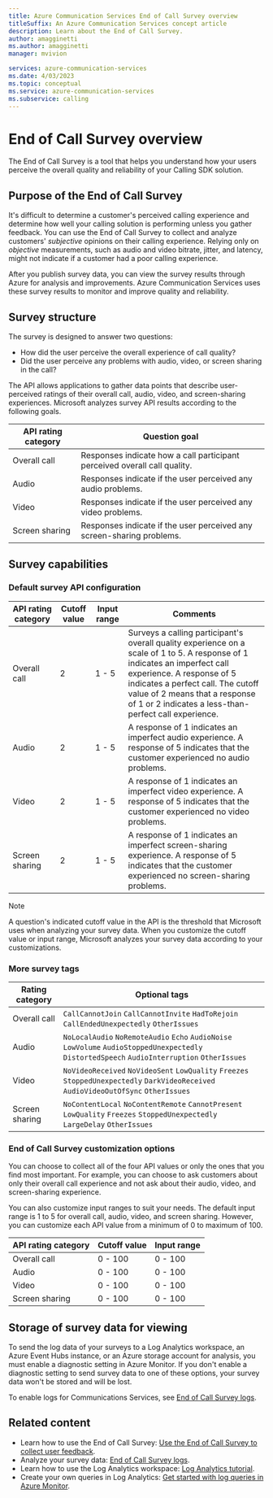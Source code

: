 ```yaml
---
title: Azure Communication Services End of Call Survey overview
titleSuffix: An Azure Communication Services concept article
description: Learn about the End of Call Survey.
author: amagginetti
ms.author: amagginetti
manager: mvivion

services: azure-communication-services
ms.date: 4/03/2023
ms.topic: conceptual
ms.service: azure-communication-services
ms.subservice: calling
---
```


# End of Call Survey overview

The End of Call Survey is a tool that helps you understand how your users perceive the overall quality and reliability of your Calling SDK solution.

## Purpose of the End of Call Survey

It's difficult to determine a customer's perceived calling experience and determine how well your calling solution is performing unless you gather feedback. You can use the End of Call Survey to collect and analyze customers' *subjective* opinions on their calling experience. Relying only on *objective* measurements, such as audio and video bitrate, jitter, and latency, might not indicate if a customer had a poor calling experience.

After you publish survey data, you can view the survey results through Azure for analysis and improvements. Azure Communication Services uses these survey results to monitor and improve quality and reliability.

## Survey structure

The survey is designed to answer two questions:

- How did the user perceive the overall experience of call quality?
- Did the user perceive any problems with audio, video, or screen sharing in the call?

The API allows applications to gather data points that describe user-perceived ratings of their overall call, audio, video, and screen-sharing experiences. Microsoft analyzes survey API results according to the following goals.

| API rating category | Question goal |
| ----------- | ----------- |
| Overall call | Responses indicate how a call participant perceived overall call quality. |
| Audio | Responses indicate if the user perceived any audio problems. |
| Video | Responses indicate if the user perceived any video problems. |
| Screen sharing | Responses indicate if the user perceived any screen-sharing problems. |

## Survey capabilities

### Default survey API configuration

| API rating category | Cutoff value | Input range | Comments |
| ----------- | ----------- | -------- | -------- |
| Overall call | 2 | 1 - 5 | Surveys a calling participant's overall quality experience on a scale of 1 to 5. A response of 1 indicates an imperfect call experience. A response of 5 indicates a perfect call. The cutoff value of 2 means that a response of 1 or 2 indicates a less-than-perfect call experience.  |
| Audio | 2 | 1 - 5  | A response of 1 indicates an imperfect audio experience. A response of 5 indicates that the customer experienced no audio problems.  |
| Video | 2 | 1 - 5 | A response of 1 indicates an imperfect video experience. A response of 5 indicates that the customer experienced no video problems. |
| Screen sharing | 2 | 1 - 5 | A response of 1 indicates an imperfect screen-sharing experience. A response of 5 indicates that the customer experienced no screen-sharing problems. |

> [!NOTE]
> A question's indicated cutoff value in the API is the threshold that Microsoft uses when analyzing your survey data. When you customize the cutoff value or input range, Microsoft analyzes your survey data according to your customizations.

### More survey tags

| Rating category | Optional tags |
| ----------- | ----------- |
|  Overall call  |    `CallCannotJoin` `CallCannotInvite` `HadToRejoin` `CallEndedUnexpectedly`  `OtherIssues`    |
| Audio   |  `NoLocalAudio` `NoRemoteAudio` `Echo` `AudioNoise`  `LowVolume`  `AudioStoppedUnexpectedly` `DistortedSpeech` `AudioInterruption`  `OtherIssues`   |
|   Video |    `NoVideoReceived` `NoVideoSent` `LowQuality` `Freezes` `StoppedUnexpectedly` `DarkVideoReceived` `AudioVideoOutOfSync` `OtherIssues`   |
| Screen sharing   |  `NoContentLocal` `NoContentRemote` `CannotPresent` `LowQuality` `Freezes` `StoppedUnexpectedly` `LargeDelay` `OtherIssues`     |

### End of Call Survey customization options

You can choose to collect all of the four API values or only the ones that you find most important. For example, you can choose to ask customers about only their overall call experience and not ask about their audio, video, and screen-sharing experience.

You can also customize input ranges to suit your needs. The default input range is 1 to 5 for overall call, audio, video, and screen sharing. However, you can customize each API value from a minimum of 0 to maximum of 100.

| API rating category | Cutoff value | Input range |
| ----------- | ----------- | -------- |  
| Overall call | 0 - 100 | 0 - 100 |
| Audio | 0 - 100 | 0 - 100 |
| Video | 0 - 100 | 0 - 100 |
| Screen sharing | 0 - 100 | 0 - 100 |

## Storage of survey data for viewing

To send the log data of your surveys to a Log Analytics workspace, an Azure Event Hubs instance, or an Azure storage account for analysis, you must enable a diagnostic setting in Azure Monitor. If you don't enable a diagnostic setting to send survey data to one of these options, your survey data won't be stored and will be lost.

To enable logs for Communications Services, see [End of Call Survey logs](../analytics/logs/end-of-call-survey-logs.md).

## Related content

- Learn how to use the End of Call Survey: [Use the End of Call Survey to collect user feedback](../../tutorials/end-of-call-survey-tutorial.md).
- Analyze your survey data: [End of Call Survey logs](../analytics/logs/end-of-call-survey-logs.md).
- Learn how to use the Log Analytics workspace: [Log Analytics tutorial](/azure/azure-monitor/logs/log-analytics-tutorial).
- Create your own queries in Log Analytics: [Get started with log queries in Azure Monitor](/azure/azure-monitor/logs/get-started-queries).
